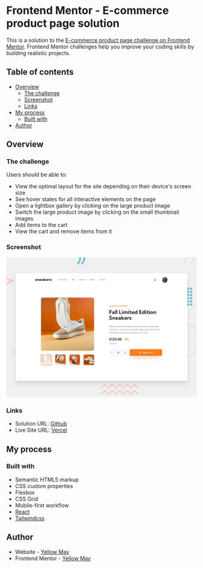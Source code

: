 # Frontend Mentor - E-commerce product page solution

This is a solution to the [E-commerce product page challenge on Frontend Mentor](https://www.frontendmentor.io/challenges/ecommerce-product-page-UPsZ9MJp6). Frontend Mentor challenges help you improve your coding skills by building realistic projects.

## Table of contents

- [Overview](#overview)
  - [The challenge](#the-challenge)
  - [Screenshot](#screenshot)
  - [Links](#links)
- [My process](#my-process)
  - [Built with](#built-with)
- [Author](#author)

## Overview

### The challenge

Users should be able to:

- View the optimal layout for the site depending on their device's screen size
- See hover states for all interactive elements on the page
- Open a lightbox gallery by clicking on the large product image
- Switch the large product image by clicking on the small thumbnail images
- Add items to the cart
- View the cart and remove items from it

### Screenshot

![Desktop Preview](./design/desktop-preview.jpg)

### Links

- Solution URL: [Github](https://github.com/Yellow-May/Frontend-Mentor-E-commerce-product-page)
- Live Site URL: [Vercel](https://vercel.com/yellow-may/frontend-mentor-e-commerce-product-page)

## My process

### Built with

- Semantic HTML5 markup
- CSS custom properties
- Flexbox
- CSS Grid
- Mobile-first workflow
- [React](https://reactjs.org/)
- [Tailwindcss](https://tailwindcss.com/)

## Author

- Website - [Yellow May](https://yellow-may.vercel.app/)
- Frontend Mentor - [Yellow May](https://www.frontendmentor.io/profile/Yellow-May)
